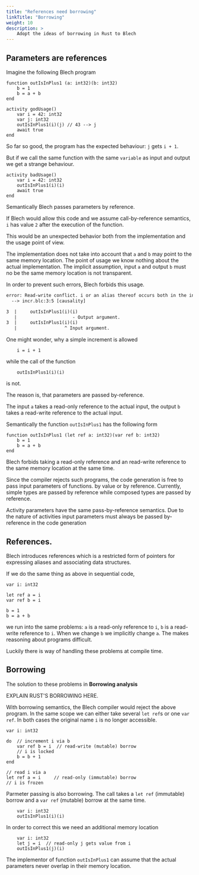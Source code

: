 ```yaml
---
title: "References need borrowing"
linkTitle: "Borrowing"
weight: 10
description: >
    Adopt the ideas of borrowing in Rust to Blech
---
```


## Parameters are references

Imagine the following Blech program

```blech
function outIsInPlus1 (a: int32)(b: int32)
    b = 1
    b = a + b 
end

activity godUsage()
    var i = 42: int32
    var j: int32
    outIsInPlus1(i)(j) // 43 --> j
    await true
end
```
So far so good, the program has the expected behaviour: `j` gets `i + 1`. 

But if we call the same function with the same `variable` as input and output we get a strange behaviour.

```blech
activity badUsage()
    var i = 42: int32
    outIsInPlus1(i)(i)
    await true
end
```
Semantically Blech passes parameters by reference.

If Blech would allow this code and we assume call-by-reference semantics, `i` has value `2` after the execution of the function.

This would be an unexpected behavior both from the implementation and the usage point of view.

The implementation does not take into account that `a` and `b` may point to the same memory location.
The point of usage we know nothing about the actual implementation. 
The implicit assumption, input `a` and output `b` must no be the same memory location is not transparent.

In order to prevent such errors, Blech forbids this usage.

```txt
error: Read-write conflict. i or an alias thereof occurs both in the input and output list of the sub program call.
  --> incr.blc:3:5 [causality]

3  |     outIsInPlus1(i)(i)
   |                     - Output argument.
3  |     outIsInPlus1(i)(i)
   |                  ^ Input argument.
```

One might wonder, why a simple increment is allowed
```blech
    i = i + 1
```
while the call of the function

```blech
    outIsInPlus1(i)(i)
```
is not.

The reason is, that parameters are passed by-reference.

The input `a` takes a read-only reference to the actual input, the output `b` takes a read-write reference to the actual input.

Semantically the function `outIsInPlus1` has the following form

```blech
function outIsInPlus1 (let ref a: int32)(var ref b: int32)
    b = 1
    b = a + b 
end
```

Blech forbids taking a read-only reference and an read-write reference to the same memory location at the same time.

Since the compiler rejects such programs, the code generation is free to pass input parameters of functions. by value or by reference.
Currently, simple types are passed by reference while composed types are passed by reference.

Activity parameters have the same pass-by-reference semantics. Due to the nature of activities input parameters must always be passed by-reference in the code generation

## References.

Blech introduces references which is a restricted form of pointers for expressing aliases and associating data structures.

If we do the same thing as above in sequential code,

```blech
var i: int32

let ref a = i
var ref b = i

b = 1
b = a + b
```

we run into the same problems: `a` is a read-only reference to `i`, `b` is a read-write reference to `i`.
When we change `b` we implicitly change `a`.
The makes reasoning about programs difficult.

Luckily there is way of handling these problems at compile time.

## Borrowing 

The solution to these problems in **Borrowing analysis**

EXPLAIN RUST'S BORROWING HERE.

With borrowing semantics, the Blech compiler would reject the above program.
In the same scope we can either take several `let ref`s or one `var ref`.
In both cases the original name `i` is no longer accessible.

```blech
var i: int32

do  // increment i via b
    var ref b = i  // read-write (mutable) borrow
    // i is locked
    b = b + 1    
end

// read i via a
let ref a = i     // read-only (immutable) borrow
// i is frozen
```

Parmeter passing is also borrowing.
The call takes a `let ref` (immutable) borrow and a `var ref` (mutable) borrow at the same time.

```blech
    var i: int32
    outIsInPlus1(i)(i)
```
In order to correct this we need an additional memory location

```blech
    var i: int32
    let j = i  // read-only j gets value from i
    outIsInPlus1(j)(i)
```

The implementor of function `outIsInPlus1` can assume that the actual parameters never overlap in their memory location.








